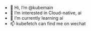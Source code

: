 - 👋 Hi, I’m @kubemain
- 👀 I’m interested in Cloud-native, ai
- 🌱 I’m currently learning ai
- 📫 kubefetch can find me on wechat

<!---
kubemain/kubemain is a ✨ special ✨ repository because its `README.md` (this file) appears on your GitHub profile.
You can click the Preview link to take a look at your changes.
--->
